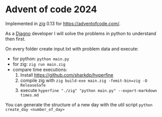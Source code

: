 # Advent of code 2024

Implemented in [zig](https://ziglang.org/) 0.13 for https://adventofcode.com/.

As a [Djagno](https://www.djangoproject.com/) developer I will solve the problems in python to understand then first.

On every folder create input.txt with problem data and execute:

* for python: `python main.py`
* for zig: `zig run main.zig`
* compare time executions:
    1. Install https://github.com/sharkdp/hyperfine
    2. compile zig with `zig build-exe main.zig -femit-bin=zig -O ReleaseSafe`
    3. execute `hyperfine "./zig" "python main.py" --export-markdown times.md`

You can generate the structure of a new day with the util script `python create_day <number_of_day>`
